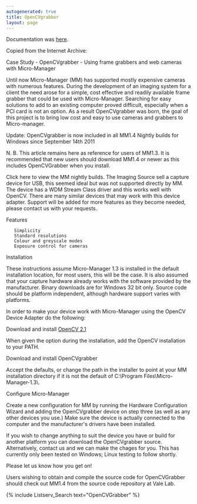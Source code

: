 ```yaml
---
autogenerated: true
title: OpenCVgrabber
layout: page
---
```


Documentation was
[here](http://www.esimagingsolutions.com/resources/case-studies/73-opencvgrabber-using-frame-grabbers-and-web-cameras-with-micro-manager).

Copied from the Internet Archive:

Case Study - OpenCVgrabber - Using frame grabbers and web cameras with
Micro-Manager

Until now Micro-Manager (MM) has supported mostly expensive cameras with
numerous features. During the development of an imaging system for a
client the need arose for a simple, cost effective and readily available
frame grabber that could be used with Micro-Manager. Searching for easy
solutions to add to an existing computer proved difficult, especially
when a PCI card is not an option. As a result OpenCVgrabber was born,
the goal of this project is to bring low cost and easy to use cameras
and grabbers to Micro-manager.

Update: OpenCVgrabber is now included in all MM1.4 Nightly builds for
Windows since September 14th 2011

N. B. This article remains here as reference for users of MM1.3. It is
recommended that new users should download MM1.4 or newer as this
includes OpenCVGrabber when you install.

Click here to view the MM nightly builds. The Imaging Source sell a
capture device for USB, this seemed ideal but was not supported directly
by MM. The device has a WDM Stream Class driver and this works well with
OpenCV. There are many similar devices that may work with this device
adapter. Support will be added for more features as they become needed,
please contact us with your requests.

Features

`   Simplicity`  
`   Standard resolutions`  
`   Colour and greyscale modes`  
`   Exposure control for cameras`

Installation

These instructions assume Micro-Manager 1.3 is installed in the default
installation location, for most users, this will be the case. It is also
assumed that your capture hardware already works with the software
provided by the manufacturer. Binary downloads are for Windows 32 bit
only. Source code should be platform independent, although hardware
support varies with platforms.

In order to make your device work with Micro-Manager using the OpenCV
Device Adapter do the following:

Download and install [OpenCV
2.1](https://sourceforge.net/projects/opencvlibrary/files/opencv-win/2.1/OpenCV-2.1.0-win32-vs2008.exe/download)

When given the option during the installation, add the OpenCV
installation to your PATH.

Download and install OpenCVgrabber

Accept the defaults, or change the path in the installer to point at
your MM installation directory if it is not the default of C:\\Program
Files\\Micro-Manager-1.3\\.

Configure Micro-Manager

Create a new configuration for MM by running the Hardware Configuration
Wizard and adding the OpenCVgrabber device on step three (as well as any
other devices you use.) Make sure the device is actually connected to
the computer and the manufacturer's drivers have been installed.

If you wish to change anything to suit the device you have or build for
another platform you can download the OpenCVgrabber source.
Alternatively, contact us and we can make the chages for you. This has
currently only been tested on Windows; Linux testing to follow shortly.

Please let us know how you get on!

Users wishing to obtain and compile the source code for OpenCVGrabber
should check out MM1.4 from the source code repository at Vale Lab.

{% include Listserv_Search text="OpenCVGrabber" %}

